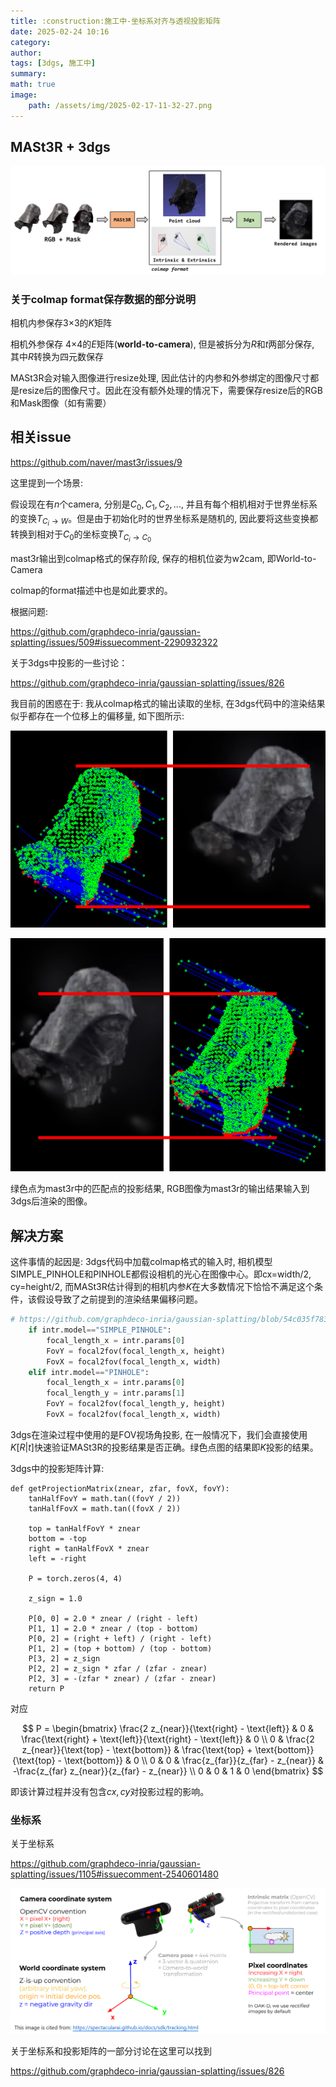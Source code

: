 ```yaml
---
title: :construction:施工中-坐标系对齐与透视投影矩阵
date: 2025-02-24 10:16
category: 
author: 
tags: [3dgs, 施工中]
summary:
math: true
image:
    path: /assets/img/2025-02-17-11-32-27.png
---
```


## MASt3R + 3dgs

![](/assets/img/2025-02-24-10-33-15.png)

### 关于colmap format保存数据的部分说明

相机内参保存3×3的$K$矩阵

相机外参保存 4×4的$E$矩阵(**world-to-camera**), 但是被拆分为$R$和$t$两部分保存, 其中$R$转换为四元数保存

MASt3R会对输入图像进行resize处理, 因此估计的内参和外参绑定的图像尺寸都是resize后的图像尺寸。因此在没有额外处理的情况下，需要保存resize后的RGB和Mask图像（如有需要）

## 相关issue

https://github.com/naver/mast3r/issues/9

这里提到一个场景:

假设现在有$n$个camera, 分别是$C_0, C_1, C_2, ...$, 并且有每个相机相对于世界坐标系的变换$T_{C_{i} \rightarrow W}$。但是由于初始化时的世界坐标系是随机的, 因此要将这些变换都转换到相对于$C_{0}$的坐标变换$T_{C_{i} \rightarrow C_{0}}$


mast3r输出到colmap格式的保存阶段, 保存的相机位姿为w2cam, 即World-to-Camera

colmap的format描述中也是如此要求的。

根据问题:

https://github.com/graphdeco-inria/gaussian-splatting/issues/509#issuecomment-2290932322

关于3dgs中投影的一些讨论：

https://github.com/graphdeco-inria/gaussian-splatting/issues/826

我目前的困惑在于: 我从colmap格式的输出读取的坐标, 在3dgs代码中的渲染结果似乎都存在一个位移上的偏移量, 如下图所示:

![](/assets/img/2025-02-17-11-32-10.png)

![](/assets/img/2025-02-17-11-32-27.png)

绿色点为mast3r中的匹配点的投影结果, RGB图像为mast3r的输出结果输入到3dgs后渲染的图像。


## 解决方案

这件事情的起因是: 3dgs代码中加载colmap格式的输入时, 相机模型SIMPLE_PINHOLE和PINHOLE都假设相机的光心在图像中心。即cx=width/2, cy=height/2, 而MASt3R估计得到的相机内参$K$在大多数情况下恰恰不满足这个条件，该假设导致了之前提到的渲染结果偏移问题。


~~~python
# https://github.com/graphdeco-inria/gaussian-splatting/blob/54c035f7834b564019656c3e3fcc3646292f727d/scene/dataset_readers.py#L88
    if intr.model=="SIMPLE_PINHOLE":
        focal_length_x = intr.params[0]
        FovY = focal2fov(focal_length_x, height)
        FovX = focal2fov(focal_length_x, width)
    elif intr.model=="PINHOLE":
        focal_length_x = intr.params[0]
        focal_length_y = intr.params[1]
        FovY = focal2fov(focal_length_y, height)
        FovX = focal2fov(focal_length_x, width)
~~~

3dgs在渲染过程中使用的是FOV视场角投影, 在一般情况下，我们会直接使用$K[R|t]$快速验证MASt3R的投影结果是否正确。绿色点图的结果即$K$投影的结果。

3dgs中的投影矩阵计算:

~~~
def getProjectionMatrix(znear, zfar, fovX, fovY):
    tanHalfFovY = math.tan((fovY / 2))
    tanHalfFovX = math.tan((fovX / 2))

    top = tanHalfFovY * znear
    bottom = -top
    right = tanHalfFovX * znear
    left = -right

    P = torch.zeros(4, 4)

    z_sign = 1.0

    P[0, 0] = 2.0 * znear / (right - left)
    P[1, 1] = 2.0 * znear / (top - bottom)
    P[0, 2] = (right + left) / (right - left)
    P[1, 2] = (top + bottom) / (top - bottom)
    P[3, 2] = z_sign
    P[2, 2] = z_sign * zfar / (zfar - znear)
    P[2, 3] = -(zfar * znear) / (zfar - znear)
    return P
~~~

对应

$$
P =
\begin{bmatrix}
\frac{2 z_{near}}{\text{right} - \text{left}} & 0 & \frac{\text{right} + \text{left}}{\text{right} - \text{left}} & 0 \\
0 & \frac{2 z_{near}}{\text{top} - \text{bottom}} & \frac{\text{top} + \text{bottom}}{\text{top} - \text{bottom}} & 0 \\
0 & 0 & \frac{z_{far}}{z_{far} - z_{near}} & -\frac{z_{far} z_{near}}{z_{far} - z_{near}} \\
0 & 0 & 1 & 0
\end{bmatrix}
$$

即该计算过程并没有包含$cx, cy$对投影过程的影响。

### 坐标系

关于坐标系

https://github.com/graphdeco-inria/gaussian-splatting/issues/1105#issuecomment-2540601480

![](/assets/img/2025-02-24-11-01-53.png)

关于坐标系和投影矩阵的一部分讨论在这里可以找到

https://github.com/graphdeco-inria/gaussian-splatting/issues/826